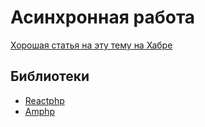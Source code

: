 # Асинхронная работа

[Хорошая статья на эту тему на Хабре](https://habr.com/ru/companies/oleg-bunin/articles/487258/)


## Библиотеки

* [Reactphp](https://reactphp.org/event-loop/)
* [Amphp](https://github.com/amphp/amp)